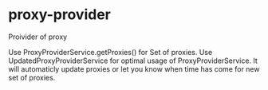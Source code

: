 # proxy-provider
Proivider of proxy

Use ProxyProviderService.getProxies() for Set of proxies.
Use UpdatedProxyProviderService for optimal usage of ProxyProviderService. It will automaticly update proxies or let you know when time has come for new set of proxies.